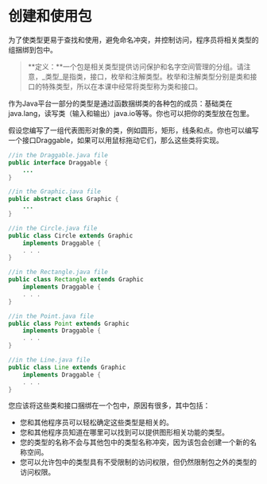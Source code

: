 # 创建和使用包

为了使类型更易于查找和使用，避免命名冲突，并控制访问，程序员将相关类型的组捆绑到包中。

>**定义：**一个包是相关类型提供访问保护和名字空间管理的分组。请注意，_类型_是指类，接口，枚举和注解类型。枚举和注解类型分别是类和接口的特殊类型，所以在本课中经常将类型称为类和接口。


作为Java平台一部分的类型是通过函数捆绑类的各种包的成员：基础类在java.lang，读写类（输入和输出）java.io等等。你也可以把你的类型放在包里。

假设您编写了一组代表图形对象的类，例如圆形，矩形，线条和点。你也可以编写一个接口Draggable，如果可以用鼠标拖动它们，那么这些类将实现。

```java
//in the Draggable.java file
public interface Draggable {
    ...
}

//in the Graphic.java file
public abstract class Graphic {
    ...
}

//in the Circle.java file
public class Circle extends Graphic
    implements Draggable {
    . . .
}

//in the Rectangle.java file
public class Rectangle extends Graphic
    implements Draggable {
    . . .
}

//in the Point.java file
public class Point extends Graphic
    implements Draggable {
    . . .
}

//in the Line.java file
public class Line extends Graphic
    implements Draggable {
    . . .
}
```

您应该将这些类和接口捆绑在一个包中，原因有很多，其中包括：

* 您和其他程序员可以轻松确定这些类型是相关的。
* 您和其他程序员知道在哪里可以找到可以提供图形相关功能的类型。
* 您的类型的名称不会与其他包中的类型名称冲突，因为该包会创建一个新的名称空间。
* 您可以允许包中的类型具有不受限制的访问权限，但仍然限制包之外的类型的访问权限。